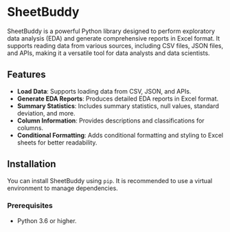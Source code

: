 # SheetBuddy

SheetBuddy is a powerful Python library designed to perform exploratory data analysis (EDA) and generate comprehensive reports in Excel format. It supports reading data from various sources, including CSV files, JSON files, and APIs, making it a versatile tool for data analysts and data scientists.

## Features

- **Load Data**: Supports loading data from CSV, JSON, and APIs.
- **Generate EDA Reports**: Produces detailed EDA reports in Excel format.
- **Summary Statistics**: Includes summary statistics, null values, standard deviation, and more.
- **Column Information**: Provides descriptions and classifications for columns.
- **Conditional Formatting**: Adds conditional formatting and styling to Excel sheets for better readability.

## Installation

You can install SheetBuddy using `pip`. It is recommended to use a virtual environment to manage dependencies.

### Prerequisites

- Python 3.6 or higher.
